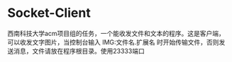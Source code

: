 # Socket-Client
西南科技大学acm项目组的任务，一个能收发文件和文本的程序。这是客户端，可以收发文字图片，当控制台输入 IMG:文件名.扩展名 时开始传输文件，否则发送消息，文件请放在程序根目录。使用23333端口
